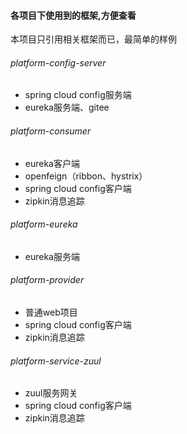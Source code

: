 #### 各项目下使用到的框架,方便查看

本项目只引用相关框架而已，最简单的样例


###### platform-config-server
- spring cloud config服务端
- eureka服务端、gitee
###### platform-consumer
- eureka客户端
- openfeign（ribbon、hystrix）
- spring cloud config客户端
- zipkin消息追踪
###### platform-eureka
- eureka服务端
###### platform-provider
- 普通web项目
- spring cloud config客户端
- zipkin消息追踪 
###### platform-service-zuul
- zuul服务网关
- spring cloud config客户端
- zipkin消息追踪